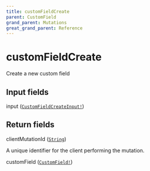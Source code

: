 ```yaml
---
title: customFieldCreate
parent: CustomField
grand_parent: Mutations
great_grand_parent: Reference
---
```


# customFieldCreate

Create a new custom field

## Input fields

<div class="field-entry ">
  <span id="input" class="field-name anchored">input (<code><a href="/docs/reference/input_object/custom_field/custom_field_create_input">CustomFieldCreateInput!</a></code>)</span>

  <div class="description-wrapper">

  </div>
</div>

## Return fields

<div class="field-entry ">
  <span id="client_mutation_id" class="field-name anchored">clientMutationId (<code><a href="/docs/reference/scalar/string">String</a></code>)</span>

  <div class="description-wrapper">
   <p>A unique identifier for the client performing the mutation.</p>

  </div>
</div>

<div class="field-entry ">
  <span id="custom_field" class="field-name anchored">customField (<code><a href="/docs/reference/object/custom_field">CustomField!</a></code>)</span>

  <div class="description-wrapper">

  </div>
</div>

